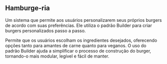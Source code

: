 
## Hamburge-ria
Um sistema que permite aos usuários personalizarem seus próprios burgers de acordo com suas preferências. Ele utiliza o padrão Builder para criar burgers personalizados passo a passo.

Permite que os usuários escolham os ingredientes desejados, oferecendo opções tanto para amantes de carne quanto para veganos. O uso do padrão Builder ajuda a simplificar o processo de construção do burger, tornando-o mais modular, legível e fácil de manter.

